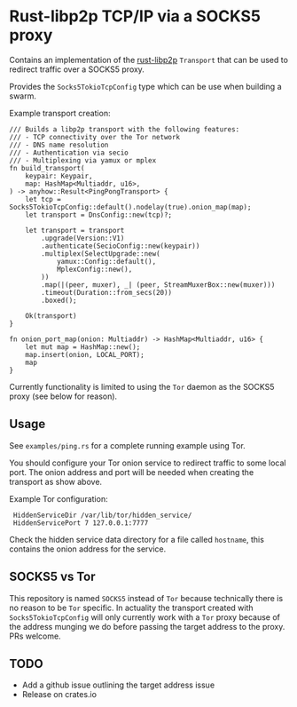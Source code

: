 Rust-libp2p TCP/IP via a SOCKS5 proxy
=====================================

Contains an implementation of the
[rust-libp2p](https://github.com/libp2p/rust-libp2p) `Transport` that
can be used to redirect traffic over a SOCKS5 proxy.

Provides the `Socks5TokioTcpConfig` type which can be use when
building a swarm.

Example transport creation:
```
/// Builds a libp2p transport with the following features:
/// - TCP connectivity over the Tor network
/// - DNS name resolution
/// - Authentication via secio
/// - Multiplexing via yamux or mplex
fn build_transport(
    keypair: Keypair,
    map: HashMap<Multiaddr, u16>,
) -> anyhow::Result<PingPongTransport> {
    let tcp = Socks5TokioTcpConfig::default().nodelay(true).onion_map(map);
    let transport = DnsConfig::new(tcp)?;

    let transport = transport
        .upgrade(Version::V1)
        .authenticate(SecioConfig::new(keypair))
        .multiplex(SelectUpgrade::new(
            yamux::Config::default(),
            MplexConfig::new(),
        ))
        .map(|(peer, muxer), _| (peer, StreamMuxerBox::new(muxer)))
        .timeout(Duration::from_secs(20))
        .boxed();

    Ok(transport)
}

fn onion_port_map(onion: Multiaddr) -> HashMap<Multiaddr, u16> {
    let mut map = HashMap::new();
    map.insert(onion, LOCAL_PORT);
    map
}
```

Currently functionality is limited to using the `Tor` daemon as the
SOCKS5 proxy (see below for reason).

Usage
-----

See `examples/ping.rs` for a complete running example using Tor.

You should configure your Tor onion service to redirect traffic to
some local port. The onion address and port will be needed when
creating the transport as show above.

Example Tor configuration:

     HiddenServiceDir /var/lib/tor/hidden_service/
     HiddenServicePort 7 127.0.0.1:7777

Check the hidden service data directory for a file called `hostname`,
this contains the onion address for the service.

SOCKS5 vs Tor
-------------

This repository is named `SOCKS5` instead of `Tor` because technically
there is no reason to be `Tor` specific. In actuality the transport
created with `Socks5TokioTcpConfig` will only currently work with a
`Tor` proxy because of the address munging we do before passing the
target address to the proxy. PRs welcome.

TODO
----

- Add a github issue outlining the target address issue
- Release on crates.io
